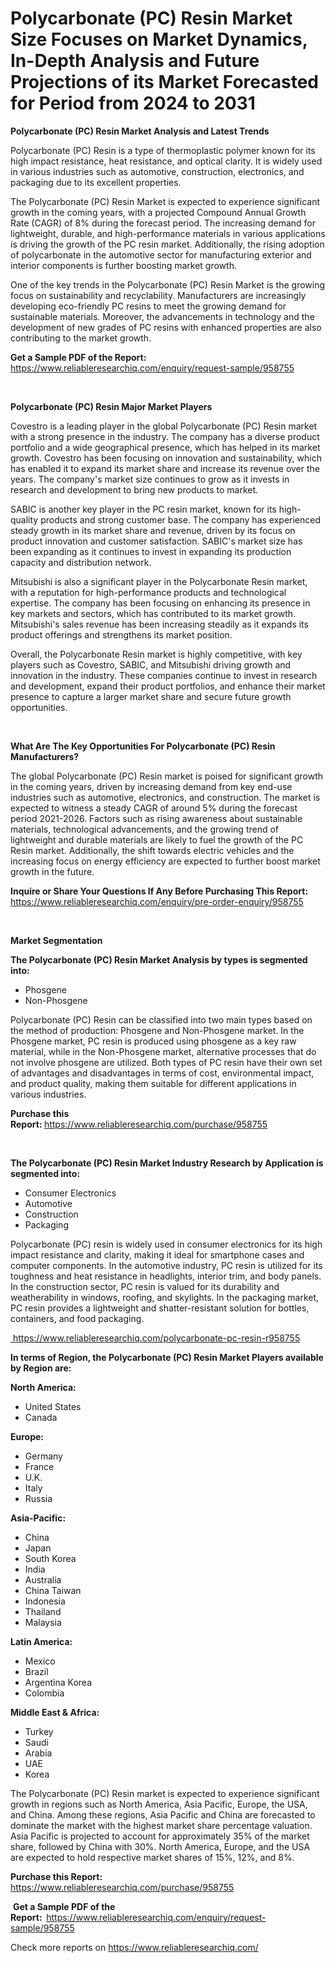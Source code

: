 <p><h1>Polycarbonate (PC) Resin Market Size Focuses on Market Dynamics, In-Depth Analysis and Future Projections of its Market Forecasted for Period from 2024 to 2031</h1></p><p><strong>Polycarbonate (PC) Resin Market Analysis and Latest Trends</strong></p>
<p><p>Polycarbonate (PC) Resin is a type of thermoplastic polymer known for its high impact resistance, heat resistance, and optical clarity. It is widely used in various industries such as automotive, construction, electronics, and packaging due to its excellent properties.</p><p>The Polycarbonate (PC) Resin Market is expected to experience significant growth in the coming years, with a projected Compound Annual Growth Rate (CAGR) of 8% during the forecast period. The increasing demand for lightweight, durable, and high-performance materials in various applications is driving the growth of the PC resin market. Additionally, the rising adoption of polycarbonate in the automotive sector for manufacturing exterior and interior components is further boosting market growth.</p><p>One of the key trends in the Polycarbonate (PC) Resin Market is the growing focus on sustainability and recyclability. Manufacturers are increasingly developing eco-friendly PC resins to meet the growing demand for sustainable materials. Moreover, the advancements in technology and the development of new grades of PC resins with enhanced properties are also contributing to the market growth.</p></p>
<p><strong>Get a Sample PDF of the Report:&nbsp;</strong> <a href="https://www.reliableresearchiq.com/enquiry/request-sample/958755">https://www.reliableresearchiq.com/enquiry/request-sample/958755</a></p>
<p>&nbsp;</p>
<p><strong>Polycarbonate (PC) Resin Major Market Players</strong></p>
<p><p>Covestro is a leading player in the global Polycarbonate (PC) Resin market with a strong presence in the industry. The company has a diverse product portfolio and a wide geographical presence, which has helped in its market growth. Covestro has been focusing on innovation and sustainability, which has enabled it to expand its market share and increase its revenue over the years. The company's market size continues to grow as it invests in research and development to bring new products to market.</p><p>SABIC is another key player in the PC resin market, known for its high-quality products and strong customer base. The company has experienced steady growth in its market share and revenue, driven by its focus on product innovation and customer satisfaction. SABIC's market size has been expanding as it continues to invest in expanding its production capacity and distribution network.</p><p>Mitsubishi is also a significant player in the Polycarbonate Resin market, with a reputation for high-performance products and technological expertise. The company has been focusing on enhancing its presence in key markets and sectors, which has contributed to its market growth. Mitsubishi's sales revenue has been increasing steadily as it expands its product offerings and strengthens its market position.</p><p>Overall, the Polycarbonate Resin market is highly competitive, with key players such as Covestro, SABIC, and Mitsubishi driving growth and innovation in the industry. These companies continue to invest in research and development, expand their product portfolios, and enhance their market presence to capture a larger market share and secure future growth opportunities.</p></p>
<p>&nbsp;</p>
<p><strong>What Are The Key Opportunities For Polycarbonate (PC) Resin Manufacturers?</strong></p>
<p><p>The global Polycarbonate (PC) Resin market is poised for significant growth in the coming years, driven by increasing demand from key end-use industries such as automotive, electronics, and construction. The market is expected to witness a steady CAGR of around 5% during the forecast period 2021-2026. Factors such as rising awareness about sustainable materials, technological advancements, and the growing trend of lightweight and durable materials are likely to fuel the growth of the PC Resin market. Additionally, the shift towards electric vehicles and the increasing focus on energy efficiency are expected to further boost market growth in the future.</p></p>
<p><strong>Inquire or Share Your Questions If Any Before Purchasing This Report:</strong> <a href="https://www.reliableresearchiq.com/enquiry/pre-order-enquiry/958755">https://www.reliableresearchiq.com/enquiry/pre-order-enquiry/958755</a></p>
<p>&nbsp;</p>
<p><strong>Market Segmentation</strong></p>
<p><strong>The Polycarbonate (PC) Resin Market Analysis by types is segmented into:</strong></p>
<p><ul><li>Phosgene</li><li>Non-Phosgene</li></ul></p>
<p><p>Polycarbonate (PC) Resin can be classified into two main types based on the method of production: Phosgene and Non-Phosgene market. In the Phosgene market, PC resin is produced using phosgene as a key raw material, while in the Non-Phosgene market, alternative processes that do not involve phosgene are utilized. Both types of PC resin have their own set of advantages and disadvantages in terms of cost, environmental impact, and product quality, making them suitable for different applications in various industries.</p></p>
<p><strong>Purchase this Report:&nbsp;</strong><a href="https://www.reliableresearchiq.com/purchase/958755">https://www.reliableresearchiq.com/purchase/958755</a></p>
<p>&nbsp;</p>
<p><strong>The Polycarbonate (PC) Resin Market Industry Research by Application is segmented into:</strong></p>
<p><ul><li>Consumer Electronics</li><li>Automotive</li><li>Construction</li><li>Packaging</li></ul></p>
<p><p>Polycarbonate (PC) resin is widely used in consumer electronics for its high impact resistance and clarity, making it ideal for smartphone cases and computer components. In the automotive industry, PC resin is utilized for its toughness and heat resistance in headlights, interior trim, and body panels. In the construction sector, PC resin is valued for its durability and weatherability in windows, roofing, and skylights. In the packaging market, PC resin provides a lightweight and shatter-resistant solution for bottles, containers, and food packaging.</p></p>
<p><a href="https://www.reliableresearchiq.com/polycarbonate-pc-resin-r958755">&nbsp;https://www.reliableresearchiq.com/polycarbonate-pc-resin-r958755</a></p>
<p><strong>In terms of Region, the Polycarbonate (PC) Resin Market Players available by Region are:</strong></p>
<p>
    <p> <strong> North America: </strong>
        <ul>
            <li>United States</li>
            <li>Canada</li>
        </ul>
        </p> 
    <p> <strong> Europe: </strong>
        <ul>
            <li>Germany</li>
            <li>France</li>
            <li>U.K.</li>
            <li>Italy</li>
            <li>Russia</li>
        </ul>
        </p> 
    <p> <strong> Asia-Pacific: </strong>
        <ul>
            <li>China</li>
            <li>Japan</li>
            <li>South Korea</li>
            <li>India</li>
            <li>Australia</li>
            <li>China Taiwan</li>
            <li>Indonesia</li>
            <li>Thailand</li>
            <li>Malaysia</li>
        </ul>
        </p> 
    <p> <strong> Latin America: </strong>
        <ul>
            <li>Mexico</li>
            <li>Brazil</li>
            <li>Argentina Korea</li>
            <li>Colombia</li>
        </ul>
        </p> 
    <p> <strong> Middle East & Africa: </strong>
        <ul>
            <li>Turkey</li>
            <li>Saudi</li>
            <li>Arabia</li>
            <li>UAE</li>
            <li>Korea</li>
        </ul>
    </p>
    </p>
<p><p>The Polycarbonate (PC) Resin market is expected to experience significant growth in regions such as North America, Asia Pacific, Europe, the USA, and China. Among these regions, Asia Pacific and China are forecasted to dominate the market with the highest market share percentage valuation. Asia Pacific is projected to account for approximately 35% of the market share, followed by China with 30%. North America, Europe, and the USA are expected to hold respective market shares of 15%, 12%, and 8%.</p></p>
<p><strong>Purchase this Report: </strong><a href="https://www.reliableresearchiq.com/purchase/958755">https://www.reliableresearchiq.com/purchase/958755</a></p>
<p>&nbsp;<strong>Get a Sample PDF of the Report:&nbsp;&nbsp;</strong><a href="https://www.reliableresearchiq.com/enquiry/request-sample/958755">https://www.reliableresearchiq.com/enquiry/request-sample/958755</a></p>
<p><strong></strong></p>
<p>Check more reports on <a href="https://www.reliableresearchiq.com/">https://www.reliableresearchiq.com/</a></p>